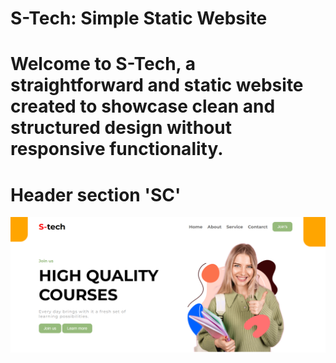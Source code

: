 # S-Tech: Simple Static Website
# Welcome to S-Tech, a straightforward and static website created to showcase clean and structured design without responsive functionality.
# Header section 'SC'
![images](./images/header_section_sc.png)